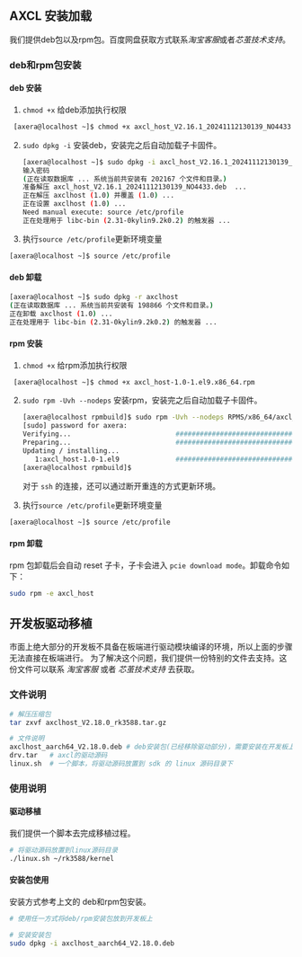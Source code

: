 
## AXCL 安装加载

我们提供deb包以及rpm包。百度网盘获取方式联系*淘宝客服*或者*芯茧技术支持*。


### deb和rpm包安装

#### deb 安装

1.  `chmod +x` 给deb添加执行权限

   ```bash
    [axera@localhost ~]$ chmod +x axcl_host_V2.16.1_20241112130139_NO4433.deb
   ```

2. `sudo dpkg -i`  安装deb，安装完之后自动加载子卡固件。

   ```bash
   [axera@localhost ~]$ sudo dpkg -i axcl_host_V2.16.1_20241112130139_NO4433.deb
   输入密码          
   (正在读取数据库 ... 系统当前共安装有 202167 个文件和目录。)
   准备解压 axcl_host_V2.16.1_20241112130139_NO4433.deb  ...
   正在解压 axclhost (1.0) 并覆盖 (1.0) ...
   正在设置 axclhost (1.0) ...
   Need manual execute: source /etc/profile
   正在处理用于 libc-bin (2.31-0kylin9.2k0.2) 的触发器 ...
   ```

3.  执行`source /etc/profile`更新环境变量

   ```bash
   [axera@localhost ~]$ source /etc/profile
   ```

#### deb 卸载

```bash
[axera@localhost ~]$ sudo dpkg -r axclhost
(正在读取数据库 ... 系统当前共安装有 198866 个文件和目录。)
正在卸载 axclhost (1.0) ...
正在处理用于 libc-bin (2.31-0kylin9.2k0.2) 的触发器 ...
```

#### rpm 安装

1.  `chmod +x` 给rpm添加执行权限

   ```bash
    [axera@localhost ~]$ chmod +x axcl_host-1.0-1.el9.x86_64.rpm
   ```

2. `sudo rpm -Uvh --nodeps`  安装rpm，安装完之后自动加载子卡固件。

   ```bash
   [axera@localhost rpmbuild]$ sudo rpm -Uvh --nodeps RPMS/x86_64/axcl_host-1.0-1.el9.x86_64.rpm
   [sudo] password for axera:
   Verifying...                          ################################# [100%]
   Preparing...                          ################################# [100%]
   Updating / installing...
      1:axcl_host-1.0-1.el9              ################################# [100%]
   [axera@localhost rpmbuild]$
   ```

    对于 `ssh` 的连接，还可以通过断开重连的方式更新环境。


3.  执行`source /etc/profile`更新环境变量

   ```bash
   [axera@localhost ~]$ source /etc/profile
   ```

#### rpm 卸载

rpm 包卸载后会自动 reset 子卡，子卡会进入 `pcie download mode`。卸载命令如下：

   ```bash
   sudo rpm -e axcl_host
   ```


## 开发板驱动移植

市面上绝大部分的开发板不具备在板端进行驱动模块编译的环境，所以上面的步骤无法直接在板端进行。
为了解决这个问题，我们提供一份特别的文件去支持。这份文件可以联系 *淘宝客服* 或者 *芯茧技术支持* 去获取。


### 文件说明

```bash
# 解压压缩包
tar zxvf axclhost_V2.18.0_rk3588.tar.gz

# 文件说明
axclhost_aarch64_V2.18.0.deb # deb安装包(已经移除驱动部分)，需要安装在开发板上
drv.tar   # axcl的驱动源码
linux.sh  # 一个脚本，将驱动源码放置到 sdk 的 linux 源码目录下
```

### 使用说明

#### 驱动移植

我们提供一个脚本去完成移植过程。

```bash
# 将驱动源码放置到linux源码目录
./linux.sh ~/rk3588/kernel
```

#### 安装包使用

安装方式参考上文的 deb和rpm包安装。

```bash
# 使用任一方式将deb/rpm安装包放到开发板上

# 安装安装包
sudo dpkg -i axclhost_aarch64_V2.18.0.deb
```



